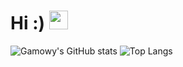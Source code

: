 # Hi :) <img src="https://raw.githubusercontent.com/MartinHeinz/MartinHeinz/master/wave.gif" width="30px">
![Gamowy's GitHub stats](https://github-readme-stats.vercel.app/api?username=Gamowy&show_icons=true&theme=transparent&include_all_commits=true)
![Top Langs](https://github-readme-stats.vercel.app/api/top-langs/?username=Gamowy&theme=transparent&size_weight=0.4&count_weight=0.7&hide=jupyter%20notebook&layout=compact)
